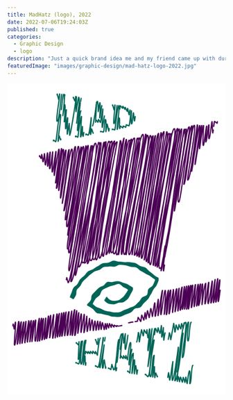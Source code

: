```yaml
---
title: MadHatz (logo), 2022
date: 2022-07-06T19:24:03Z
published: true
categories:
  - Graphic Design
  - logo
description: "Just a quick brand idea me and my friend came up with during a coffee talk."
featuredImage: "images/graphic-design/mad-hatz-logo-2022.jpg"
---
```


![alt text](images/graphic-design/mad-hatz-logo-2022.jpg "MadHatz logo")

